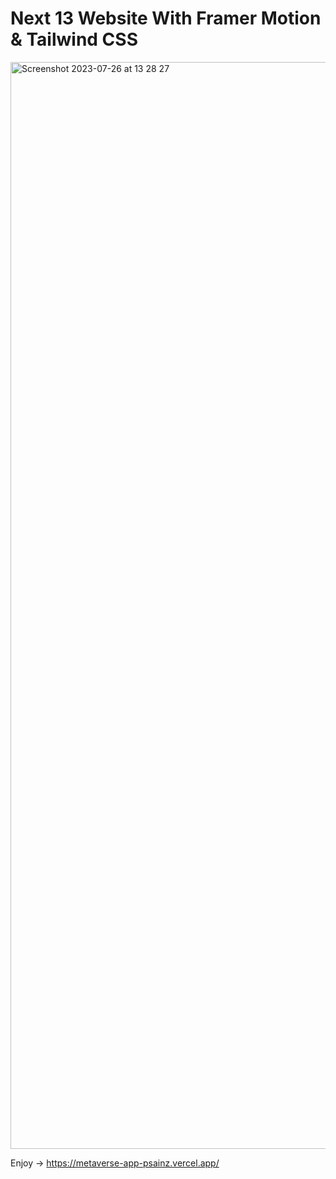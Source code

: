 # Next 13 Website With Framer Motion & Tailwind CSS


<img width="1739" alt="Screenshot 2023-07-26 at 13 28 27" src="https://github.com/PSainz/metaverse-app/assets/99868866/9b5d785a-e7ed-476b-8343-5e4af748aeb4">

Enjoy -> https://metaverse-app-psainz.vercel.app/
